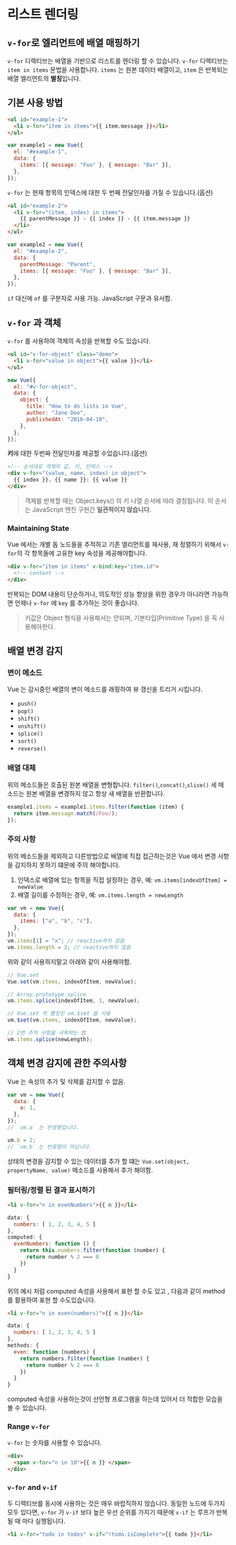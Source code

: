 # 리스트 렌더링

## `v-for`로 엘리먼트에 배열 매핑하기

`v-for` 디렉티브는 배열을 기반으로 리스트를 렌더링 할 수 있습니다.
`v-for` 디렉티브는 `item in items` 문법을 사용합니다.
`items` 는 원본 데이터 배열이고, `item` 은 반복되는 배열 엘리먼트의 **별칭**입니다.

## 기본 사용 방법

```html
<ul id="example-1">
  <li v-for="item in items">{{ item.message }}</li>
</ul>
```

```js
var example1 = new Vue({
  el: "#example-1",
  data: {
    items: [{ message: "Foo" }, { message: "Bar" }],
  },
});
```

`v-for` 는 현재 항목의 인덱스에 대한 두 번째 전달인자를 가질 수 있습니다.(옵션)

```html
<ul id="example-2">
  <li v-for="(item, index) in items">
    {{ parentMessage }} - {{ index }} - {{ item.message }}
  </li>
</ul>
```

```js
var example2 = new Vue({
  el: "#example-2",
  data: {
    parentMessage: "Parent",
    items: [{ message: "Foo" }, { message: "Bar" }],
  },
});
```

`if` 대신에 `of` 를 구분자로 사용 가능. JavaScript 구문과 유사함.

## `v-for` 과 객체

`v-for` 를 사용하여 객체의 속성을 반복할 수도 있습니다.

```html
<ul id="v-for-object" class="demo">
  <li v-for="value in object">{{ value }}</li>
</ul>
```

```js
new Vue({
  el: "#v-for-object",
  data: {
    object: {
      title: "How to do lists in Vue",
      author: "Jane Doe",
      publishedAt: "2016-04-10",
    },
  },
});
```

**키**에 대한 두번짜 전달인자를 제공할 수있습니다.(옵션)

```html
<!-- 순서대로 객체의 값, 키, 인덱스 -->
<div v-for="(value, name, index) in object">
  {{ index }}. {{ name }}: {{ value }}
</div>
```

> 객체를 반복할 때는 Object.keys() 의 키 나열 순서에 따라 결정됩니다.
> 이 순서는 JavaScript 엔진 구현간 **일관적이지 않습니다.**

### Maintaining State

Vue 에서는 개별 돔 노드들을 추적하고 기존 엘리먼트를 재사용, 재 정렬하기 위해서 `v-for`의 각 항목들에 고유한 key 속성을 제공해야합니다.

```html
<div v-for="item in items" v-bind:key="item.id">
  <!-- content -->
</div>
```

반복되는 DOM 내용이 단순하거나, 의도적인 성능 향상을 위한 경우가 아니라면 가능하면 언제나 `v-for` 에 `key` 를 추가하는 것이 좋습니다.

> 키값은 Object 형식을 사용해서는 안되며, 기본타입(Primitive Type) 을 꼭 사용해야한다.

## 배열 변경 감지

### 변이 메소드

Vue 는 감시중인 배열의 변이 메소드를 래핑하여 뷰 갱신을 트리거 시킵니다.

- `push()`
- `pop()`
- `shift()`
- `unshift()`
- `splice()`
- `sort()`
- `reverse()`

### 배열 대체

위의 메소드들은 호출된 원본 배열을 변형합니다. `filter()`,`concat()`,`slice()` 세 메소드는 원본 베열을 변경하지 않고 항상 새 배열을 반환합니다.

```javascript
example1.items = example1.items.filter(function (item) {
  return item.message.match(/Foo/);
});
```

### 주의 사항

위의 메소드들을 제외하고 다른방법으로 배열에 직접 접근하는것은 Vue 에서 변경 사항을 감지하지 못하기 떄문에 주의 해야합니다.

1. 인덱스로 배열에 있는 항목을 직접 설정하는 경우, 예: `vm.items[indexOfItem] = newValue`
2. 배열 길이를 수정하는 경우, 예: `vm.items.length = newLength`

```js
var vm = new Vue({
  data: {
    items: ["a", "b", "c"],
  },
});
vm.items[1] = "x"; // reactive하지 않음
vm.items.length = 2; // reactive하지 않음
```

위와 같이 사용하지말고 아래와 같이 사용해야함.

```javascript
// Vue.set
Vue.set(vm.items, indexOfItem, newValue);

// Array.prototype.splice
vm.items.splice(indexOfItem, 1, newValue);

// Vue.set 의 별칭인 vm.$set 을 사용
vm.$set(vm.items, indexOfItem, newValue);

// 2번 주의 사항을 극복하는 법
vm.items.splice(newLength);
```

## 객체 변경 감지에 관한 주의사항

Vue 는 속성의 추가 및 삭제를 감지할 수 없음.

```js
var vm = new Vue({
  data: {
    a: 1,
  },
});
// `vm.a` 는 반응형입니다.

vm.b = 2;
// `vm.b` 는 반응형이 아닙니다.
```

상태의 변경을 감지할 수 있는 데이터를 추가 할 떄는 `Vue.set(object, propertyName, value)` 메소드를 사용해서 추가 해야함.

### 필터링/정렬 된 결과 표시하기

```html
<li v-for="n in evenNumbers">{{ n }}</li>
```

```js
data: {
  numbers: [ 1, 2, 3, 4, 5 ]
},
computed: {
  evenNumbers: function () {
    return this.numbers.filter(function (number) {
      return number % 2 === 0
    })
  }
}
```

위의 예시 처럼 computed 속성을 사용해서 표현 할 수도 있고 , 다음과 같이 method를 활용하여 표현 할 수도있습니다.

```html
<li v-for="n in even(numbers)">{{ n }}</li>
```

```js
data: {
  numbers: [ 1, 2, 3, 4, 5 ]
},
methods: {
  even: function (numbers) {
    return numbers.filter(function (number) {
      return number % 2 === 0
    })
  }
}
```

computed 속성을 사용하는것이 선언형 프로그램을 하는데 있어서 더 적합한 모습을 볼 수 있습니다.

### Range `v-for`

`v-for` 는 숫자를 사용할 수 있습니다.

```html
<div>
  <span v-for="n in 10">{{ n }} </span>
</div>
```

### `v-for` and `v-if`

두 디렉티브를 동시에 사용하는 것은 매우 바랍직하지 않습니다.
동일한 노드에 두가지 모두 있다면, `v-for` 가 `v-if` 보다 높은 우선 순위를 가지기 때문에 `v-if` 는 루프가 반복될 때 마다 실행됩니다.

```html
<li v-for="todo in todos" v-if="!todo.isComplete">{{ todo }}</li>
```
